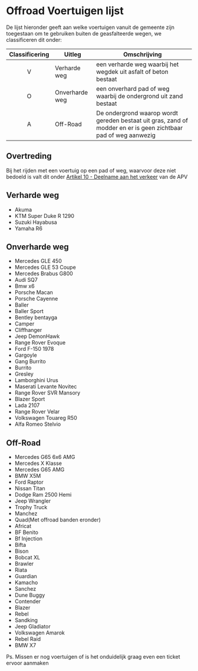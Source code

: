 # Offroad Voertuigen lijst

De lijst hieronder geeft aan welke voertuigen vanuit de gemeente zijn toegestaan om te gebruiken buiten de geasfalteerde wegen, we classificeren dit onder:

| Classificering | Uitleg | Omschrijving |
|:---:|---|---|
|V| Verharde weg | een verharde weg waarbij het wegdek uit asfalt of beton bestaat |
|O| Onverharde weg | een onverhard pad of weg waarbij de ondergrond uit zand bestaat |
|A| Off-Road | De ondergrond waarop wordt gereden bestaat uit gras, zand of modder en er is geen zichtbaar pad of weg aanwezig |

## Overtreding

Bij het rijden met een voertuig op een pad of weg, waarvoor deze niet bedoeld is valt dit onder [Artikel 10 - Deelname aan het verkeer](https://wetboek.tedeapolis.nl/apv/#artikel-10-deelname-aan-het-verkeer) van de APV


## Verharde weg

* Akuma
* KTM Super Duke R 1290
* Suzuki Hayabusa
* Yamaha R6

## Onverharde weg

* Mercedes GLE 450 
* Mercedes GLE 53 Coupe 
* Mercedes Brabus G800 
* Audi SQ7
* Bmw x6
* Porsche Macan 
* Porsche Cayenne 
* Baller
* Baller Sport
* Bentley bentayga 
* Camper
* Cliffhanger
* Jeep DemonHawk
* Range Rover Evoque
* Ford F-150 1978
* Gargoyle
* Gang Burrito
* Burrito
* Gresley
* Lamborghini Urus
* Maserati Levante Novitec
* Range Rover SVR Mansory
* Blazer Sport
* Lada 2107
* Range Rover Velar 
* Volkswagen Touareg R50
* Alfa Romeo Stelvio

## Off-Road

* Mercedes G65 6x6 AMG
* Mercedes X Klasse
* Mercedes G65 AMG 
* BMW X5M
* Ford Raptor
* Nissan Titan
* Dodge Ram 2500 Hemi
* Jeep Wrangler
* Trophy Truck
* Manchez
* Quad(Met offroad banden eronder) 
* Africat 
* BF Benito
* Bf Injection
* Bifta
* Bison
* Bobcat XL
* Brawler
* Riata
* Guardian
* Kamacho
* Sanchez
* Dune Buggy 
* Contender
* Blazer
* Rebel
* Sandking
* Jeep Gladiator
* Volkswagen Amarok
* Rebel Raid
* BMW X7 

Ps. Missen er nog voertuigen of is het onduidelijk graag even een ticket ervoor aanmaken
